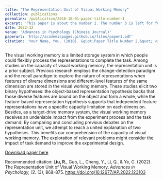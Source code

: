 ```yaml
---
title: "The Representation Unit of Visual Working Memory"
collection: publications
permalink: /publication/2010-10-01-paper-title-number-1
excerpt: 'This paper is about the number 2. The number 3 is left for future work.'
date: 2022-12
venue: 'Advances in Psychology (Chinese Journal)'
paperurl: 'http://academicpages.github.io/files/paper1.pdf'
citation: 'Your Name, You. (2010). &quot;Paper Title Number 2.&quot; <i>Journal 1</i>. 1(2).'
---
```

The visual working memory is a limited storage system in which people could flexibly process the representations to complete the task. Among studies on the capacity of visual working memory, the representation unit is a prior subject. Previous research employs the change-detection paradigm and the recall paradigm to explore the nature of representations when features of diverse dimensions and different-level features of the same dimension are stored in the visual working memory. These studies elicit two binary hypotheses: the object-based representation hypothesis backs that those diverse features are bound on the object and form a whole, while the feature-based representation hypothesis supports that independent feature representations have a specific capacity limitation on each dimension. Besides, as a target-drive memory system, the visual working memory receives an undeniable impact from the experiment process and the task demand. By comparing and concluding previous debates on the representation unit, we attempt to reach a united explanation of two hypotheses. This benefits our comprehension of the capacity of visual working memory. The exploration of relevant problems might consider the impact of task demand to improve the experimental design.

[Download paper here](http://ruyil.github.io/Ruyi_Liu.github.io/files/paper1.pdf)

Recommended citation: <b>Liu, R.</b>, Guo, L., Cheng, Y., Li, Q., & Ye, C. (2022). The Representation Unit of Visual Working Memory. <i>Advances in Psychology, 12</i>. (3), 868-875. https://doi.org/10.12677/AP.2022.123103
